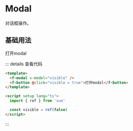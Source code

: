# Modal

对话框操作。

## 基础用法

  <f-modal v-model="visible" />
  <f-button @click="visible = true">打开modal</f-button>

<script setup lang="ts">
import { ref } from 'vue'

const visible = ref(false)
</script>

::: details 查看代码

```html
<template>
  <f-modal v-model="visible" />
  <f-button @click="visible = true">打开modal</f-button>
</template>

<script setup lang="ts">
  import { ref } from 'vue'

  const visible = ref(false)
</script>
```

:::
